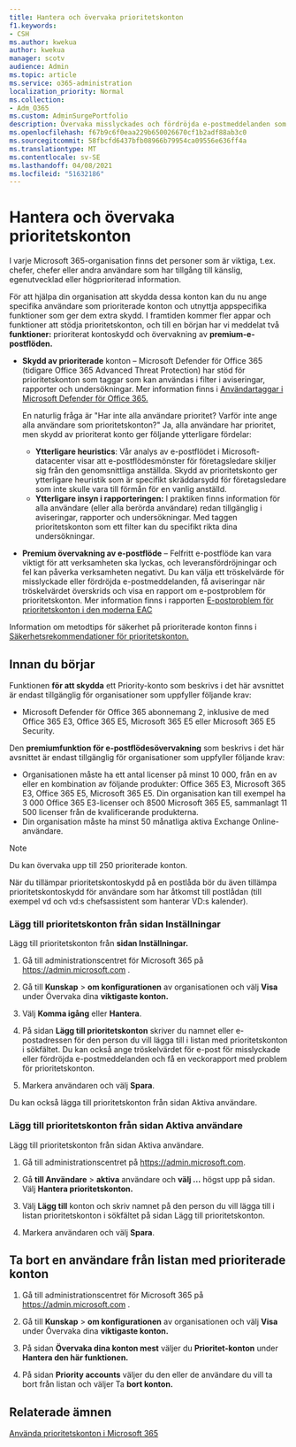 ```yaml
---
title: Hantera och övervaka prioritetskonton
f1.keywords:
- CSH
ms.author: kwekua
author: kwekua
manager: scotv
audience: Admin
ms.topic: article
ms.service: o365-administration
localization_priority: Normal
ms.collection:
- Adm_O365
ms.custom: AdminSurgePortfolio
description: Övervaka misslyckades och fördröjda e-postmeddelanden som skickas till eller från konton som har stor inverkan på verksamheten.
ms.openlocfilehash: f67b9c6f0eaa229b650026670cf1b2adf88ab3c0
ms.sourcegitcommit: 58fbcfd6437bfb08966b79954ca09556e636ff4a
ms.translationtype: MT
ms.contentlocale: sv-SE
ms.lasthandoff: 04/08/2021
ms.locfileid: "51632186"
---
```

# <a name="manage-and-monitor-priority-accounts"></a>Hantera och övervaka prioritetskonton

I varje Microsoft 365-organisation finns det personer som är viktiga, t.ex. chefer, chefer eller andra användare som har tillgång till känslig, egenutvecklad eller högprioriterad information.

För att hjälpa din organisation att skydda dessa konton kan du nu ange specifika användare som prioriterade konton och utnyttja appspecifika funktioner som ger dem extra skydd. I framtiden kommer fler appar och funktioner att stödja prioritetskonton, och till en början har vi meddelat två **funktioner:** prioriterat kontoskydd och övervakning av **premium-e-postflöden.**

- **Skydd av prioriterade** konton – Microsoft Defender för Office 365 (tidigare Office 365 Advanced Threat Protection) har stöd för prioritetskonton som taggar som kan användas i filter i aviseringar, rapporter och undersökningar. Mer information finns i [Användartaggar i Microsoft Defender för Office 365.](../../security/office-365-security/user-tags.md)

  En naturlig fråga är "Har inte alla användare prioritet? Varför inte ange alla användare som prioritetskonton?" Ja, alla användare har prioritet, men skydd av prioriterat konto ger följande ytterligare fördelar:

  - **Ytterligare heuristics**: Vår analys av e-postflödet i Microsoft-datacenter visar att e-postflödesmönster för företagsledare skiljer sig från den genomsnittliga anställda. Skydd av prioritetskonto ger ytterligare heuristik som är specifikt skräddarsydd för företagsledare som inte skulle vara till förmån för en vanlig anställd.
  - **Ytterligare insyn i rapporteringen:** I praktiken finns information för alla användare (eller alla berörda användare) redan tillgänglig i aviseringar, rapporter och undersökningar. Med taggen prioritetskonton som ett filter kan du specifikt rikta dina undersökningar.

- **Premium övervakning av e-postflöde** – Felfritt e-postflöde kan vara viktigt för att verksamheten ska lyckas, och leveransfördröjningar och fel kan påverka verksamheten negativt. Du kan välja ett tröskelvärde för misslyckade eller fördröjda e-postmeddelanden, få aviseringar när tröskelvärdet överskrids och visa en rapport om e-postproblem för prioritetskonton. Mer information finns i rapporten [E-postproblem för prioritetskonton i den moderna EAC](/exchange/monitoring/mail-flow-reports/mfr-email-issues-for-priority-accounts-report)

Information om metodtips för säkerhet på prioriterade konton finns i [Säkerhetsrekommendationer för prioritetskonton.](../../security/office-365-security/security-recommendations-for-priority-accounts.md)

## <a name="before-you-begin"></a>Innan du börjar

Funktionen **för att skydda** ett Priority-konto som beskrivs i det här avsnittet är endast tillgänglig för organisationer som uppfyller följande krav:

- Microsoft Defender för Office 365 abonnemang 2, inklusive de med Office 365 E3, Office 365 E5, Microsoft 365 E5 eller Microsoft 365 E5 Security.

Den **premiumfunktion för e-postflödesövervakning** som beskrivs i det här avsnittet är endast tillgänglig för organisationer som uppfyller följande krav:

- Organisationen måste ha ett antal licenser på minst 10 000, från en av eller en kombination av följande produkter: Office 365 E3, Microsoft 365 E3, Office 365 E5, Microsoft 365 E5. Din organisation kan till exempel ha 3 000 Office 365 E3-licenser och 8500 Microsoft 365 E5, sammanlagt 11 500 licenser från de kvalificerande produkterna.
- Din organisation måste ha minst 50 månatliga aktiva Exchange Online-användare.

> [!NOTE]
> Du kan övervaka upp till 250 prioriterade konton.

När du tillämpar prioritetskontoskydd på en postlåda bör du även tillämpa prioritetskontoskydd för användare som har åtkomst till postlådan (till exempel vd och vd:s chefsassistent som hanterar VD:s kalender).

### <a name="add-priority-accounts-from-the-setup-page"></a>Lägg till prioritetskonton från sidan Inställningar

Lägg till prioritetskonton från **sidan Inställningar.**

1. Gå till administrationscentret för Microsoft 365 på <a href="https://go.microsoft.com/fwlink/p/?linkid=2024339" target="_blank">https://admin.microsoft.com</a> .

2. Gå till **Kunskap**  >  **om konfigurationen** av organisationen och välj **Visa** under Övervaka dina **viktigaste konton.**

3. Välj **Komma igång** eller **Hantera**.

4. På sidan **Lägg till prioritetskonton** skriver du namnet eller e-postadressen för den person du vill lägga till i listan med prioritetskonton i sökfältet. Du kan också ange tröskelvärdet för e-post för misslyckade eller fördröjda e-postmeddelanden och få en veckorapport med problem för prioritetskonton.

5. Markera användaren och välj **Spara**.

Du kan också lägga till prioritetskonton från sidan Aktiva användare.

### <a name="add-priority-accounts-from-active-users-page"></a>Lägg till prioritetskonton från sidan Aktiva användare

Lägg till prioritetskonton från sidan Aktiva användare.

1. Gå till administrationscentret på <a href="https://go.microsoft.com/fwlink/p/?linkid=2024339" target="_blank">https://admin.microsoft.com</a>.

2. Gå **till Användare**  >  **aktiva** användare och **välj ...** högst upp på sidan. Välj **Hantera prioritetskonton.**

3. Välj **Lägg till** konton  och skriv namnet på den person du vill lägga till i listan prioritetskonton i sökfältet på sidan Lägg till prioritetskonton.

4. Markera användaren och välj **Spara**.

## <a name="remove-a-user-from-the-priority-accounts-list"></a>Ta bort en användare från listan med prioriterade konton

1. Gå till administrationscentret för Microsoft 365 på <a href="https://go.microsoft.com/fwlink/p/?linkid=2024339" target="_blank">https://admin.microsoft.com</a> .

2. Gå till **Kunskap**  >  **om konfigurationen** av organisationen och välj **Visa** under Övervaka dina **viktigaste konton.**

3. På sidan **Övervaka dina konton mest** väljer du **Prioritet-konton** under **Hantera den här funktionen.**

4. På sidan **Priority accounts** väljer du den eller de användare du vill ta bort från listan och väljer Ta **bort konton.**

## <a name="related-topics"></a>Relaterade ämnen

[Använda prioritetskonton i Microsoft 365](https://techcommunity.microsoft.com/t5/microsoft-365-blog/using-priority-accounts-in-microsoft-365/ba-p/1873314)
